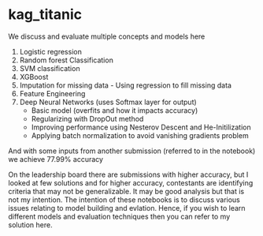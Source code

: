 # kag_titanic
We discuss and evaluate multiple concepts and models here
1. Logistic regression
2. Random forest Classification
3. SVM classification
4. XGBoost
5. Imputation for missing data - Using regression to fill missing data
6. Feature Engineering
7. Deep Neural Networks (uses Softmax layer for output)
	- Basic model (overfits and how it impacts accuracy)
	- Regularizing with DropOut method
	- Improving performance using Nesterov Descent and He-Initilization
	- Applying batch normalization to avoid vanishing gradients problem

And with some inputs from another submission (referred to in the notebook) we achieve 77.99% accuracy 

On the leadership board there are submissions with higher accuracy, but I looked at few solutions and for higher accuracy, contestants are identifying criteria that may not be generalizable. It may be good analysis but that is not my intention. The intention of these notebooks is to discuss various issues relating to model building and evlation. Hence, if you wish to learn different models and evaluation techniques then you can refer to my solution here.
